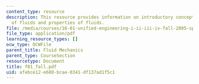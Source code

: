 ```yaml
---
content_type: resource
description: This resource provides information on introductory concepts and definitions
  of fluids and properties of fluids.
file: /media/courses/16-01-unified-engineering-i-ii-iii-iv-fall-2005-spring-2006/afebce12e680bcae0341df137ad1f5c1_f01_fall.pdf
file_type: application/pdf
learning_resource_types: []
ocw_type: OCWFile
parent_title: Fluid Mechanics
parent_type: CourseSection
resourcetype: Document
title: f01_fall.pdf
uid: afebce12-e680-bcae-0341-df137ad1f5c1
---
```


